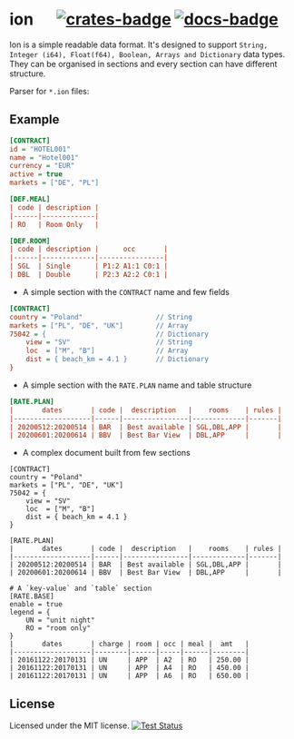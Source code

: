 # ion &emsp; [![crates-badge]][crates-link] [![docs-badge]][docs-link]

[crates-badge]: https://img.shields.io/crates/v/ion.svg
[crates-link]: https://crates.io/crates/ion
[docs-badge]: https://img.shields.io/badge/docs.rs-latest-informational
[docs-link]: https://docs.rs/ion

Ion is a simple readable data format. It's designed to support `String, Integer (i64), Float(f64), Boolean, Arrays and Dictionary` data types.
They can be organised in sections and every section can have different structure.

Parser for `*.ion` files:

## Example

``` ini
[CONTRACT]
id = "HOTEL001"
name = "Hotel001"
currency = "EUR"
active = true
markets = ["DE", "PL"]

[DEF.MEAL]
| code | description |
|------|-------------|
| RO   | Room Only   |

[DEF.ROOM]
| code | description |      occ       |
|------|-------------|----------------|
| SGL  | Single      | P1:2 A1:1 C0:1 |
| DBL  | Double      | P2:3 A2:2 C0:1 |
```

* A simple section with the `CONTRACT` name and few fields

```ini
[CONTRACT]
country = "Poland"                  // String
markets = ["PL", "DE", "UK"]        // Array
75042 = {                           // Dictionary
    view = "SV"                     // String
    loc  = ["M", "B"]               // Array
    dist = { beach_km = 4.1 }       // Dictionary
}
```

* A simple section with the `RATE.PLAN` name and table structure

```ini
[RATE.PLAN]
|       dates       | code |  description   |    rooms    | rules |
|-------------------|------|----------------|-------------|-------|
| 20200512:20200514 | BAR  | Best available | SGL,DBL,APP |       |
| 20200601:20200614 | BBV  | Best Bar View  | DBL,APP     |       |
```

* A complex document built from few sections

```ion
[CONTRACT]
country = "Poland"
markets = ["PL", "DE", "UK"]
75042 = {
    view = "SV"
    loc  = ["M", "B"]
    dist = { beach_km = 4.1 }
}

[RATE.PLAN]
|       dates       | code |  description   |    rooms    | rules |
|-------------------|------|----------------|-------------|-------|
| 20200512:20200514 | BAR  | Best available | SGL,DBL,APP |       |
| 20200601:20200614 | BBV  | Best Bar View  | DBL,APP     |       |

# A `key-value` and `table` section
[RATE.BASE]
enable = true
legend = {
    UN = "unit night"
    RO = "room only"
}
|       dates       | charge | room | occ | meal |  amt   |
|-------------------|--------|------|-----|------|--------|
| 20161122:20170131 | UN     | APP  | A2  | RO   | 250.00 |
| 20161122:20170131 | UN     | APP  | A4  | RO   | 450.00 |
| 20161122:20170131 | UN     | APP  | A6  | RO   | 650.00 |
```

## License

Licensed under the MIT license.
[![Test Status](https://github.com/ion-rs/ion/workflows/Test/badge.svg)](https://github.com/ion-rs/ion/actions)
